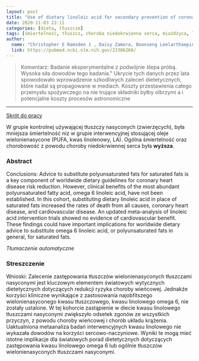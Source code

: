```yaml
---
layout: post
title: "Use of dietary linoleic acid for secondary prevention of coronary heart disease and death: evaluation of recovered data from the Sydney Diet Heart Study and updated meta-analysis "
date: 2020-11-03 22:11
categories: [dieta, tłuszcze]
tags: [śmiertelność, tłuszcz, choroba niedokrwienna serca, miażdżyca, la, kwas linolenowy, diet-heart hypothesis, wtórna prewencja]
author:
  name: "Christopher E Ramsden 1 , Daisy Zamora, Boonseng Leelarthaepin, Sharon F Majchrzak-Hong, Keturah R Faurot, Chirayath M Suchindran, Amit Ringel, John M Davis, Joseph R Hibbeln "
  link: https://pubmed.ncbi.nlm.nih.gov/23386268/
---
```


> Komentarz:
> Badanie eksperymentalne z podwójnie ślepa próbą. Wysoka siła dowodów tego badania."
> Ukrycie tych danych przez lata spowodowało wprowadzenie szkodliwych zaleceń dietetycznych, które nadal są propagowane w mediach. Koszty przestawienia całego przemysłu spożywczego na nie trujące składniki byłby olbrzymi a i potencjalne koszty procesów astronomiczne
> 
<hr>

[Skrót do pracy](https://pubmed.ncbi.nlm.nih.gov/23386268/) 

W grupie kontrolnej używającej tłuszczy nasyconych (zwierzęcych), była mniejsza śmiertelność niz w grupie interwencyjnej stosującej oleje wielonienasycone (PUFA, kwas linolenowy, LA). Ogólna śmiertelność oraz chorobowość z powodu choroby niedokrwiennej serca była **wyższa**.

### Abstract
Conclusions: Advice to substitute polyunsaturated fats for saturated fats is a key component of worldwide dietary guidelines for coronary heart disease risk reduction. However, clinical benefits of the most abundant polyunsaturated fatty acid, omega 6 linoleic acid, have not been established. In this cohort, substituting dietary linoleic acid in place of saturated fats increased the rates of death from all causes, coronary heart disease, and cardiovascular disease. An updated meta-analysis of linoleic acid intervention trials showed no evidence of cardiovascular benefit. These findings could have important implications for worldwide dietary advice to substitute omega 6 linoleic acid, or polyunsaturated fats in general, for saturated fats.

*Tłumaczenie automatyczne*

### Streszczenie
Wnioski: Zalecenie zastępowania tłuszczów wielonienasyconych tłuszczami nasyconymi jest kluczowym elementem światowych wytycznych dietetycznych dotyczących redukcji ryzyka choroby wieńcowej. Jednakże korzyści kliniczne wynikające z zastosowania najobfitszego wielonienasyconego kwasu tłuszczowego, kwasu linolowego omega 6, nie zostały ustalone. W tej kohorcie zastąpienie w diecie kwasu linolowego tłuszczami nasyconymi zwiększyło odsetek zgonów ze wszystkich przyczyn, z powodu choroby wieńcowej i chorób układu krążenia. Uaktualniona metaanaliza badań interwencyjnych kwasu linolowego nie wykazała dowodów na korzyści sercowo-naczyniowe. Wyniki te mogą mieć istotne implikacje dla światowych porad dietetycznych dotyczących zastępowania kwasu linolowego omega 6 lub ogólnie tłuszczów wielonienasyconych tłuszczami nasyconymi.
